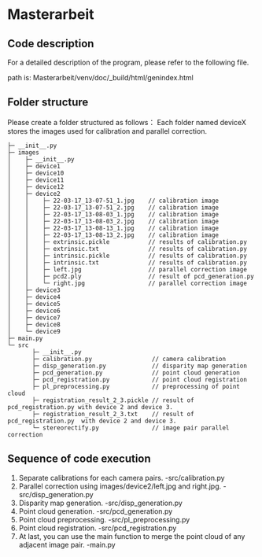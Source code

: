 # Masterarbeit

## Code description

For a detailed description of the program, please refer to the following file.

path is: Masterarbeit/venv/doc/_build/html/genindex.html

## Folder structure

Please create a folder structured as follows：
Each folder named deviceX stores the images used for calibration and parallel correction.

```
├─ __init__.py
├─ images
│    ├─ __init__.py
│    ├─ device1
│    ├─ device10
│    ├─ device11
│    ├─ device12
│    ├─ device2
│    │    ├─ 22-03-17_13-07-51_1.jpg    // calibration image
│    │    ├─ 22-03-17_13-07-51_2.jpg    // calibration image
│    │    ├─ 22-03-17_13-08-03_1.jpg    // calibration image
│    │    ├─ 22-03-17_13-08-03_2.jpg    // calibration image
│    │    ├─ 22-03-17_13-08-13_1.jpg    // calibration image
│    │    ├─ 22-03-17_13-08-13_2.jpg    // calibration image
│    │    ├─ extrinsic.pickle           // results of calibration.py
│    │    ├─ extrinsic.txt              // results of calibration.py
│    │    ├─ intrinsic.pickle           // results of calibration.py
│    │    ├─ intrinsic.txt              // results of calibration.py
│    │    ├─ left.jpg                   // parallel correction image
│    │    ├─ pcd2.ply                   // result of pcd_generation.py
│    │    └─ right.jpg                  // parallel correction image
│    ├─ device3
│    ├─ device4
│    ├─ device5
│    ├─ device6
│    ├─ device7
│    ├─ device8
│    └─ device9
├─ main.py
└─ src
       ├─ __init__.py
       ├─ calibration.py                 // camera calibration
       ├─ disp_generation.py             // disparity map generation
       ├─ pcd_generation.py              // point cloud generation
       ├─ pcd_registration.py            // point cloud registration
       ├─ pl_preprocessing.py            // preprocessing of point cloud
       ├─ registration_result_2_3.pickle // result of pcd_registration.py with device 2 and device 3.
       ├─ registration_result_2_3.txt    // result of pcd_registration.py  with device 2 and device 3.
       └─ stereorectify.py               // image pair parallel correction
```

## Sequence of code execution

1. Separate calibrations for each camera pairs.                                                    -src/calibration.py
2. Parallel correction using images/device2/left.jpg and right.jpg.                                -src/disp_generation.py
3. Disparity map generation.                                                                       -src/disp_generation.py
4. Point cloud generation.                                                                         -src/pcd_generation.py 
5. Point cloud preprocessing.                                                                      -src/pl_preprocessing.py 
6. Point cloud registration.                                                                       -src/pcd_registration.py
7. At last, you can use the main function to merge the point cloud of any adjacent image pair.     -main.py
